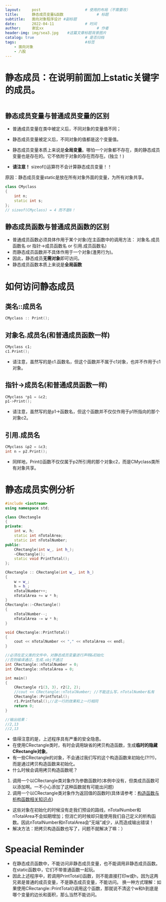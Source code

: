 ```yaml
---
layout:     post   				    # 使用的布局（不需要改）
title:      静态成员变量&函数				# 标题 
subtitle:   面向对象程序设计 #副标题
date:       2022-04-11 				# 时间
author:     谢玄xx						# 作者
header-img: img/sea3.jpg 	#这篇文章标题背景图片
catalog: true 						# 是否归档
tags:								#标签
    - 面向对象
    - 八股
---
```


# 静态成员：在说明前面加上**static**关键字的成员。

```CPP

```
## 静态成员变量与普通成员变量的区别

* 普通成员变量在类中被定义后，不同对象的变量值不同；
* 静态成员变量被定义后，不同对象的值都是这个变量值。
* 静态成员变量本质上来说是**全局变量**。哪怕一个对象都不存在，类的静态成员变量也是存在的。它不依附于对象的存在而存在。(独立！)

* **请注意！** sizeof()运算符不会计算静态成员变量！！

原因：静态成员变量static是放在所有对象外面的变量，为所有对象共享。

```CPP
class CMyclass
{
    int n;
    static int s;
};
// sizeof(CMyclass) = 4 而不是8！
```
## 静态成员函数与普通成员函数的区别

* 普通成员函数必须具体作用于某个对象(在主函数中的调用方法： 对象名.成员函数名  or  指针->成员函数名  or 引用.成员函数名)
* 而静态成员函数并不具体作用于一个对象(渣男行为)。
* 因此，静态成员**无需对象**即可访问。
* 静态成员函数本质上来说是**全局函数**

# 如何访问静态成员

## 类名::成员名

```CPP
CMyclass :: Print();
```

## 对象名.成员名(和普通成员函数一样)

```CPP
CMyclass c1;
c1.Print();
```
* 请注意，虽然写的是c1.函数名，但这个函数并不属于c1对象，也并不作用于c1对象。

## 指针->成员名(和普通成员函数一样)

```CPP
CMyclass *p1 = &c2;
p1->Print();
```
* 请注意，虽然写的是p1->函数名，但这个函数并不仅仅作用于p1所指向的那个对象c2。

## 引用.成员名

```CPP
CMyclass &p2 = &c3;
int n = p2.Print();
```
* 同样地，Print()函数不仅仅属于p2所引用的那个对象c2，而是CMyclass类所有对象共享。

# 静态成员实例分析

```CPP
#include <iostream>
using namespace std;

class CRectangle
{
private:
	int w, h;
	static int nTotalArea;
	static int nTotalNumber;
public:
	CRectangle(int w_, int h_);
	~CRectangle();
	static void PrintTotal();
};

CRectangle :: CRectangle(int w_, int h_)
{
	w = w_;
	h = h_;
	nTotalNumber++;
	nTotalArea += w * h;
}
CRectangle::~CRectangle()
{
	nTotalNumber--;
	nTotalArea -= w * h;
}

void CRectangle::PrintTotal()
{
	cout << nTotalNumber << "," << nTotalArea << endl;
}

//必须在定义类的文件中，对静态成员变量进行声明&初始化
//否则编译通过，生成.obj不通过
int CRectangle::nTotalNumber = 0;
int CRectangle::nTotalArea = 0;

int main()
{
	CRectangle r1(3, 3), r2(2, 2);
	//cout << CRectangle::nTotalNumber;	//不能这么写，nTotalNumber私有
	CRectangle::PrintTotal();
	r1.PrintTotal();//这一行的效果和上一行相同
	return 0;
}

//输出结果：
//2,13
//2,13
```
* 值得注意的是，上述程序具有严重的安全隐患。
* 在使用CRectangle类时，有时会调用缺省的拷贝构造函数，生成**临时的隐藏CRectangle对象**。
* 有一些CRectangle的对象，不会通过我们写的这个构造函数来初始化(?!?!)，而是通过拷贝构造函数来初始化。
* 什么时候会调用拷贝构造函数呢？
1. 调用一个以CRectangle类对象作为参数函数时(本例中没有，但类成员函数可以添加啊。一不小心添加了这种函数就有可能出问题)
2. 调用一个以CRectangle类对象作为返回值的函数时(具体请参考：[构造函数与析构函数相关知识点](https://github.com/xie96808/xie96808.github.io/blob/master/_posts/2022-04-05-%E6%9E%84%E9%80%A0%E6%9E%90%E6%9E%84%E7%9B%B8%E5%85%B3%E7%9F%A5%E8%AF%86%E7%82%B9.md))
* 这些对象在初始化的时候没有走我们预设的路线，nTotalNumber和nTotalArea不会如期增加；但消亡的时候却只能使用我们自己定义的析构函数。因此nTotalNumber和nTotalArea会“无端”减少，从而造成输出错误！
* 解决方法：把拷贝构造函数也写了，问题不就解决了嘛：）


# Speacial Reminder

* 在静态成员函数中，不能访问非静态成员变量，也不能调用非静态成员函数。在static函数中，它们不带普通函数一起玩。
* 因此上述程序中，若调用PrintTotal()函数，则不能直接打印w或h，因为这两兄弟是普通的成员变量，不是静态成员变量，不能访问。
换一种方式理解：如果使用CRectangle::PrintTotal()调用这个函数，那就说不清这个w和h到底是哪个变量的边长和面积，那么当然不能访问。
